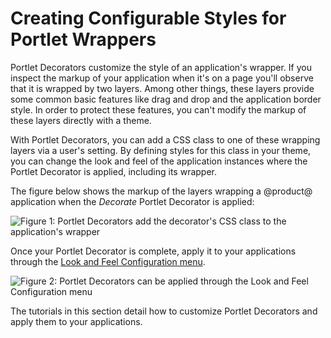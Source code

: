 # Creating Configurable Styles for Portlet Wrappers [](id=creating-configurable-styles-for-portlet-wrappers)

Portlet Decorators customize the style of an application's wrapper. If you 
inspect the markup of your application when it's on a page you'll observe that 
it is wrapped by two layers. Among other things, these layers provide some 
common basic features like drag and drop and the application border style. 
In order to protect these features, you can't modify the markup of these layers 
directly with a theme. 

With Portlet Decorators, you can add a CSS class to one of these wrapping layers 
via a user's setting. By defining styles for this class in your theme, you can 
change the look and feel of the application instances where the Portlet 
Decorator is applied, including its wrapper. 

The figure below shows the markup of the layers wrapping a @product@ application 
when the *Decorate* Portlet Decorator is applied:

![Figure 1: Portlet Decorators add the decorator's CSS class to the application's wrapper](../../../../images/portlet-application-markup.png)

Once your Portlet Decorator is complete, apply it to your applications 
through the [Look and Feel Configuration menu](/discover/portal/-/knowledge_base/7-1/look-and-feel-configuration).

![Figure 2: Portlet Decorators can be applied through the Look and Feel Configuration menu](../../../../images/app-decor-look-and-feel.png)

The tutorials in this section detail how to customize Portlet Decorators and 
apply them to your applications.
